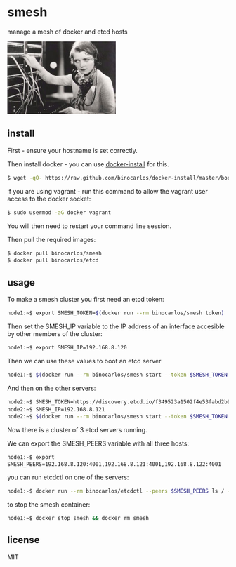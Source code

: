 smesh
=====

manage a mesh of docker and etcd hosts

![Smesh](https://github.com/binocarlos/smesh/raw/master/exchange.jpg)

## install

First - ensure your hostname is set correctly.

Then install docker - you can use [docker-install](https://github.com/binocarlos/docker-install) for this.

```bash
$ wget -qO- https://raw.github.com/binocarlos/docker-install/master/bootstrap.sh | sudo bash
```

if you are using vagrant - run this command to allow the vagrant user access to the docker socket:

```bash
$ sudo usermod -aG docker vagrant
```

You will then need to restart your command line session.

Then pull the required images:

```bash
$ docker pull binocarlos/smesh
$ docker pull binocarlos/etcd
```

## usage

To make a smesh cluster you first need an etcd token:

```bash
node1:~$ export SMESH_TOKEN=$(docker run --rm binocarlos/smesh token)
```

Then set the SMESH_IP variable to the IP address of an interface accesible by other members of the cluster:

```bash
node1:~$ export SMESH_IP=192.168.8.120
```

Then we can use these values to boot an etcd server

```bash
node1:~$ $(docker run --rm binocarlos/smesh start --token $SMESH_TOKEN --hostname $HOSTNAME --address $SMESH_IP)
```

And then on the other servers:

```bash
node2:~$ SMESH_TOKEN=https://discovery.etcd.io/f349523a1502f4e53fabd2b9df22bd72
node2:~$ SMESH_IP=192.168.8.121
node2:~$ $(docker run --rm binocarlos/smesh start --token $SMESH_TOKEN --hostname $HOSTNAME --address $SMESH_IP)
```

Now there is a cluster of 3 etcd servers running.

We can export the SMESH_PEERS variable with all three hosts:

```
node1:-$ export SMESH_PEERS=192.168.8.120:4001,192.168.8.121:4001,192.168.8.122:4001
```

you can run etcdctl on one of the servers:

```bash
node1:-$ docker run --rm binocarlos/etcdctl --peers $SMESH_PEERS ls / --recursive
```

to stop the smesh container:

```bash
node1:~$ docker stop smesh && docker rm smesh
```

## license

MIT